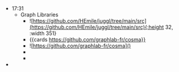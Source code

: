- 17:31
	- Graph Libraries
		- ![https://github.com/HEmile/juggl/tree/main/src](https://github.com/HEmile/juggl/tree/main/src){:height 32, :width 351}
		- {{cards https://github.com/graphlab-fr/cosma}}
		- ![https://github.com/graphlab-fr/cosma]()
		-
		-
-